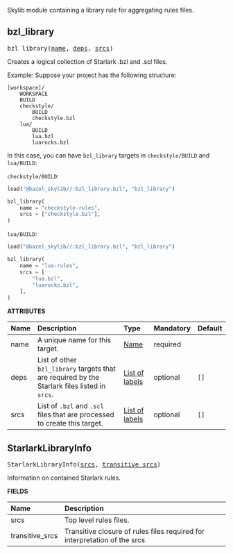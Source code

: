 <!-- Generated with Stardoc: http://skydoc.bazel.build -->

Skylib module containing a library rule for aggregating rules files.

<a id="bzl_library"></a>

## bzl_library

<pre>
bzl_library(<a href="#bzl_library-name">name</a>, <a href="#bzl_library-deps">deps</a>, <a href="#bzl_library-srcs">srcs</a>)
</pre>

Creates a logical collection of Starlark .bzl and .scl files.

Example:
  Suppose your project has the following structure:

  ```
  [workspace]/
      WORKSPACE
      BUILD
      checkstyle/
          BUILD
          checkstyle.bzl
      lua/
          BUILD
          lua.bzl
          luarocks.bzl
  ```

  In this case, you can have `bzl_library` targets in `checkstyle/BUILD` and
  `lua/BUILD`:

  `checkstyle/BUILD`:

  ```python
  load("@bazel_skylib//:bzl_library.bzl", "bzl_library")

  bzl_library(
      name = "checkstyle-rules",
      srcs = ["checkstyle.bzl"],
  )
  ```

  `lua/BUILD`:

  ```python
  load("@bazel_skylib//:bzl_library.bzl", "bzl_library")

  bzl_library(
      name = "lua-rules",
      srcs = [
          "lua.bzl",
          "luarocks.bzl",
      ],
  )
  ```


**ATTRIBUTES**


| Name  | Description | Type | Mandatory | Default |
| :------------- | :------------- | :------------- | :------------- | :------------- |
| <a id="bzl_library-name"></a>name |  A unique name for this target.   | <a href="https://bazel.build/concepts/labels#target-names">Name</a> | required |  |
| <a id="bzl_library-deps"></a>deps |  List of other <code>bzl_library</code> targets that are required by the Starlark files listed in <code>srcs</code>.   | <a href="https://bazel.build/concepts/labels">List of labels</a> | optional | <code>[]</code> |
| <a id="bzl_library-srcs"></a>srcs |  List of <code>.bzl</code> and <code>.scl</code> files that are processed to create this target.   | <a href="https://bazel.build/concepts/labels">List of labels</a> | optional | <code>[]</code> |


<a id="StarlarkLibraryInfo"></a>

## StarlarkLibraryInfo

<pre>
StarlarkLibraryInfo(<a href="#StarlarkLibraryInfo-srcs">srcs</a>, <a href="#StarlarkLibraryInfo-transitive_srcs">transitive_srcs</a>)
</pre>

Information on contained Starlark rules.

**FIELDS**


| Name  | Description |
| :------------- | :------------- |
| <a id="StarlarkLibraryInfo-srcs"></a>srcs |  Top level rules files.    |
| <a id="StarlarkLibraryInfo-transitive_srcs"></a>transitive_srcs |  Transitive closure of rules files required for interpretation of the srcs    |


